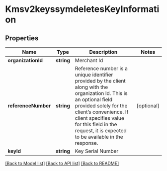 # Kmsv2keyssymdeletesKeyInformation

## Properties
Name | Type | Description | Notes
------------ | ------------- | ------------- | -------------
**organizationId** | **string** | Merchant Id | 
**referenceNumber** | **string** | Reference number is a unique identifier provided by the client along with the organization Id. This is an optional field provided solely for the client’s convenience. If client specifies value for this field in the request, it is expected to be available in the response. | [optional] 
**keyId** | **string** | Key Serial Number | 

[[Back to Model list]](../README.md#documentation-for-models) [[Back to API list]](../README.md#documentation-for-api-endpoints) [[Back to README]](../README.md)



